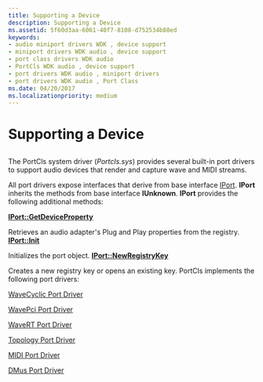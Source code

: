 ```yaml
---
title: Supporting a Device
description: Supporting a Device
ms.assetid: 5f60d3aa-6061-40f7-8108-d752534b88ed
keywords:
- audio miniport drivers WDK , device support
- miniport drivers WDK audio , device support
- port class drivers WDK audio
- PortCls WDK audio , device support
- port drivers WDK audio , miniport drivers
- port drivers WDK audio , Port Class
ms.date: 04/20/2017
ms.localizationpriority: medium
---
```


# Supporting a Device


## <span id="supporting_a_device"></span><span id="SUPPORTING_A_DEVICE"></span>


The PortCls system driver (*Portcls.sys*) provides several built-in port drivers to support audio devices that render and capture wave and MIDI streams.

All port drivers expose interfaces that derive from base interface [IPort](https://msdn.microsoft.com/library/windows/hardware/ff536842). **IPort** inherits the methods from base interface **IUnknown**. **IPort** provides the following additional methods:

[**IPort::GetDeviceProperty**](https://msdn.microsoft.com/library/windows/hardware/ff536941)

Retrieves an audio adapter's Plug and Play properties from the registry.
[**IPort::Init**](https://msdn.microsoft.com/library/windows/hardware/ff536943)

Initializes the port object.
[**IPort::NewRegistryKey**](https://msdn.microsoft.com/library/windows/hardware/ff536945)

Creates a new registry key or opens an existing key.
PortCls implements the following port drivers:

[WaveCyclic Port Driver](wavecyclic-port-driver.md)

[WavePci Port Driver](wavepci-port-driver.md)

[WaveRT Port Driver](wavert-port-driver.md)

[Topology Port Driver](topology-port-driver.md)

[MIDI Port Driver](midi-port-driver.md)

[DMus Port Driver](dmus-port-driver.md)

 

 





